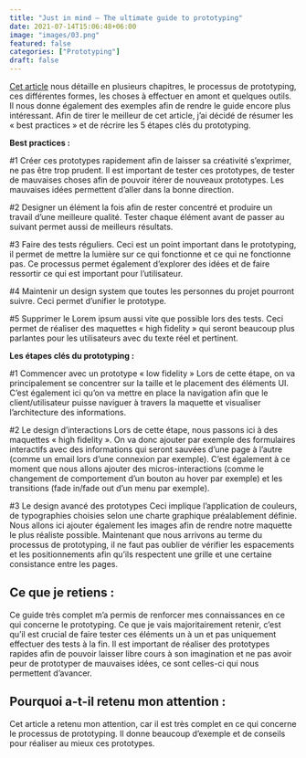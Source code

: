 ```yaml
---
title: "Just in mind – The ultimate guide to prototyping"
date: 2021-07-14T15:06:48+06:00
image: "images/03.png"
featured: false
categories: ["Prototyping"]
draft: false
---
```


[Cet article](https://www.justinmind.com/prototyping) nous détaille en plusieurs chapitres, le processus de prototyping, ces différentes formes, les choses à effectuer en amont et quelques outils. Il nous donne également des exemples afin de rendre le guide encore plus intéressant. Afin de tirer le meilleur de cet article, j’ai décidé de résumer les « best practices » et de récrire les 5 étapes clés du prototyping.

**Best practices :**

#1 Créer ces prototypes rapidement afin de laisser sa créativité s’exprimer, ne pas être trop prudent. Il est important de tester ces prototypes, de tester de mauvaises choses afin de pouvoir itérer de nouveaux prototypes. Les mauvaises idées permettent d’aller dans la bonne direction. 

#2 Designer un élément la fois afin de rester concentré et produire un travail d’une meilleure qualité. Tester chaque élément avant de passer au suivant permet aussi de meilleurs résultats. 

#3 Faire des tests réguliers. Ceci est un point important dans le prototyping, il permet de mettre la lumière sur ce qui fonctionne et ce qui ne fonctionne pas. Ce processus permet également d’explorer des idées et de faire ressortir ce qui est important pour l’utilisateur. 

#4 Maintenir un design system que toutes les personnes du projet pourront suivre. Ceci permet d’unifier le prototype.

#5 Supprimer le Lorem ipsum aussi vite que possible lors des tests. Ceci permet de réaliser des maquettes « high fidelity » qui seront beaucoup plus parlantes pour les utilisateurs avec du texte réel et pertinent. 

**Les étapes clés du prototyping :**

#1 Commencer avec un prototype « low fidelity »
Lors de cette étape, on va principalement se concentrer sur la taille et le placement des éléments UI. C’est également ici qu’on va mettre en place la navigation afin que le client/utilisateur puisse naviguer à travers la maquette et visualiser l’architecture des informations.

#2 Le design d’interactions
Lors de cette étape, nous passons ici à des maquettes « high fidelity ». On va donc ajouter par exemple des formulaires interactifs avec des informations qui seront sauvées d’une page à l’autre (comme un email lors d’une connexion par exemple). C’est également à ce moment que nous allons ajouter des micros-interactions (comme le changement de comportement d’un bouton au hover par exemple) et les transitions (fade in/fade out d’un menu par exemple).

#3 Le design avancé des prototypes
Ceci implique l’application de couleurs, de typographies choisies selon une charte graphique préalablement définie. Nous allons ici ajouter également les images afin de rendre notre maquette le plus réaliste possible. Maintenant que nous arrivons au terme du processus de prototyping, il ne faut pas oublier de vérifier les espacements et les positionnements afin qu’ils respectent une grille et une certaine consistance entre les pages. 

## Ce que je retiens : 
Ce guide très complet m’a permis de renforcer mes connaissances en ce qui concerne le prototyping. Ce que je vais majoritairement retenir, c’est qu’il est crucial de faire tester ces éléments un à un et pas uniquement effectuer des tests à la fin. Il est important de réaliser des prototypes rapides afin de pouvoir laisser libre cours à son imagination et ne pas avoir peur de prototyper de mauvaises idées, ce sont celles-ci qui nous permettent d’avancer.

## Pourquoi a-t-il retenu mon attention :
Cet article a retenu mon attention, car il est très complet en ce qui concerne le processus de prototyping. Il donne beaucoup d’exemple et de conseils pour réaliser au mieux ces prototypes.



